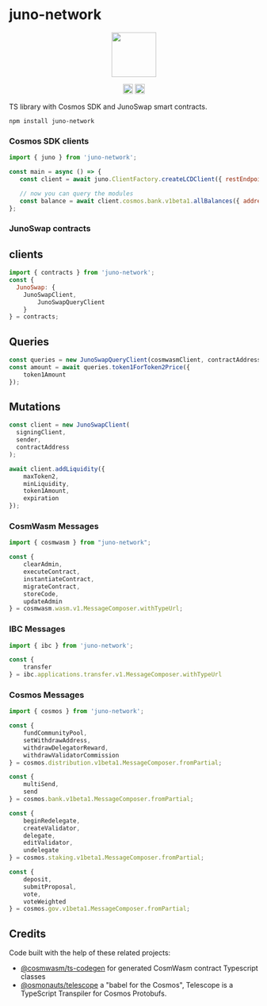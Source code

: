 # juno-network

<p align="center" width="100%">
    <img height="90" src="https://user-images.githubusercontent.com/545047/184516834-4b8190b0-0721-4778-b4fb-fa19ed3f9279.svg" />
</p>

<p align="center" width="100%">
  <!-- <a href="https://github.com/CosmosContracts/typescript/actions/workflows/run-tests.yml">
    <img height="20" src="https://github.com/CosmosContracts/typescript/actions/workflows/run-tests.yml/badge.svg" />
  </a> -->
   <a href="https://github.com/CosmosContracts/typescript/blob/main/LICENSE"><img height="20" src="https://img.shields.io/badge/license-MIT-blue.svg"></a>
   <a href="https://www.npmjs.com/package/juno-network"><img height="20" src="https://img.shields.io/github/package-json/v/CosmosContracts/typescript?filename=packages%2Fjuno-network%2Fpackage.json"></a>
</p>

TS library with Cosmos SDK and JunoSwap smart contracts.

```
npm install juno-network
```

### Cosmos SDK clients

```js
import { juno } from 'juno-network';

const main = async () => {
   const client = await juno.ClientFactory.createLCDClient({ restEndpoint: REST_ENDPOINT });

   // now you can query the modules
   const balance = await client.cosmos.bank.v1beta1.allBalances({ address: 'juno1addresshere' });
};
```

### JunoSwap contracts

## clients

```js
import { contracts } from 'juno-network';
const { 
  JunoSwap: {
    JunoSwapClient,
        JunoSwapQueryClient
    }
} = contracts;
```

## Queries 

```js
const queries = new JunoSwapQueryClient(cosmwasmClient, contractAddress);
const amount = await queries.token1ForToken2Price({
    token1Amount
});
```
## Mutations

```js
const client = new JunoSwapClient(
  signingClient,
  sender,
  contractAddress
);

await client.addLiquidity({
    maxToken2,
    minLiquidity,
    token1Amount,
    expiration
});
```

### CosmWasm Messages

```js
import { cosmwasm } from "juno-network";

const {
    clearAdmin,
    executeContract,
    instantiateContract,
    migrateContract,
    storeCode,
    updateAdmin
} = cosmwasm.wasm.v1.MessageComposer.withTypeUrl;
```

### IBC Messages

```js
import { ibc } from 'juno-network';

const {
    transfer
} = ibc.applications.transfer.v1.MessageComposer.withTypeUrl
```

### Cosmos Messages

```js
import { cosmos } from 'juno-network';

const {
    fundCommunityPool,
    setWithdrawAddress,
    withdrawDelegatorReward,
    withdrawValidatorCommission
} = cosmos.distribution.v1beta1.MessageComposer.fromPartial;

const {
    multiSend,
    send
} = cosmos.bank.v1beta1.MessageComposer.fromPartial;

const {
    beginRedelegate,
    createValidator,
    delegate,
    editValidator,
    undelegate
} = cosmos.staking.v1beta1.MessageComposer.fromPartial;

const {
    deposit,
    submitProposal,
    vote,
    voteWeighted
} = cosmos.gov.v1beta1.MessageComposer.fromPartial;
```
## Credits

Code built with the help of these related projects:

* [@cosmwasm/ts-codegen](https://github.com/CosmWasm/ts-codegen) for generated CosmWasm contract Typescript classes
* [@osmonauts/telescope](https://github.com/osmosis-labs/telescope) a "babel for the Cosmos", Telescope is a TypeScript Transpiler for Cosmos Protobufs.
